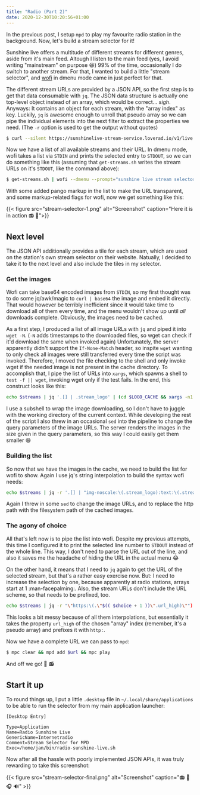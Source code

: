 ```yaml
---
title: "Radio (Part 2)"
date: 2020-12-30T10:20:56+01:00
---
```


In the previous post, I setup `mpd` to play my favourite radio station in the background. Now, let's build a stream selector for it!

<!--more-->

Sunshine live offers a multitude of different streams for different genres, aside from it's main feed.
Altough I listen to the main feed (yes, I avoid writing "mainstream" on purpose :laughing:) 99% of the time, occasionally I do switch to another stream.
For that, I wanted to build a little "stream selector", and [wofi][wofi] in dmenu mode came in just perfect for that.

The different stream URLs are provided by a JSON API, so the first step is to get that data consumable with `jq`.
The JSON data structure is actually one top-level object instead of an array, which would be correct... *sigh*.
Anyways: It contains an object for each stream, with the "array index" as key.
Luckily, `jq` is awesome enough to unroll that pseudo array so we can pipe the individual elements into the next filter to extract the properties we need.
(The `-r` option is used to get the output without quotes)
```sh
$ curl --silent https://sunshinelive-stream-service.loverad.io/v1/live | jq -r '.[] | "\(.stream) \(.url_high)"'
```
Now we have a list of all available streams and their URL.
In dmenu mode, wofi takes a list via `STDIN` and prints the selected entry to `STDOUT`, so we can do something like this
(assuming that `get-streams.sh` writes the stream URLs on it's `STDOUT`, like the command above):
```sh
$ get-streams.sh | wofi --dmenu --prompt="sunshine live stream selector"
```

With some added pango markup in the list to make the URL transparent, and some markup-related flags for wofi, now we get something like this:

{{< figure src="stream-selector-1.png" alt="Screenshot" caption="Here it is in action 📻 🎵">}}

## Next level

The JSON API additionally provides a tile for each stream, which are used on the station's own stream selector on their website.
Natually, I decided to take it to the next level and also include the tiles in my selector.

### Get the images

Wofi can take base64 encoded images from `STDIN`, so my first thought was to do some jq/awk/magic to `curl | base64` the image and embed it directly.
That would however be terribly inefficient since it would take time to download all of them every time, and the menu wouldn't show up until *all* downloads complete.
Obviously, the images need to be cached.

As a first step, I produced a list of all image URLs with `jq` and piped it into `wget -N`. (`-N` adds timestamps to the downloaded files, so wget can check if it'd download the same when invoked again)
Unfortunately, the server apparently didn't support the `If-None-Match` header, so inspite `wget` wanting to only check all images were still transferred every time the script was invoked.
Therefore, I moved the file checking to the shell and only invoke wget if the needed image is not present in the cache directory.
To accomplish that, I pipe the list of URLs into `xargs`, which spawns a shell to `test -f || wget`, invoking wget only if the test fails.
In the end, this construct looks like this:
```sh
echo $streams | jq '.[] | .stream_logo' | (cd $LOGO_CACHE && xargs -n1 -I_file -- sh -c 'test -f `basename "_file"` || wget -qN "_file"' )
```
I use a subshell to wrap the image downloading, so I don't have to juggle with the working directory of the current context.
While developing the rest of the script I also threw in an occasional `sed` into the pipeline to change the query parameters of the image URLs.
The server renders the images in the size given in the query parameters, so this way I could easily get them smaller :smile:


### Building the list

So now that we have the images in the cache, we need to build the list for wofi to show.
Again I use jq's string interpolation to build the syntax wofi needs:
```sh
echo $streams | jq -r '.[] | "img-noscale:\(.stream_logo):text:\(.stream)"'
```
Again I threw in some `sed` to change the image URLs, and to replace the http path with the filesystem path of the cached images.

### The agony of choice

All that's left now is to pipe the list into wofi.
Despite my previous attempts, this time I configured it to print the selected line number to `STDOUT` instead of the whole line.
This way, I don't need to parse the URL out of the line, and also it saves me the headache of hiding the URL in the actual menu :joy:

On the other hand, it means that I need to `jq` again to get the URL of the selected stream, but that's a rather easy exercise now.
But: I need to increase the selection by one, because apparently at radio stations, arrays start at 1 :man-facepalming:.
Also, the stream URLs don't include the URL scheme, so that needs to be prefixed, too.
```sh
echo $streams | jq -r "\"https:\(.\"$(( $choice + 1 ))\".url_high)\"")
```
This looks a bit messy because of all them interpolations, but essentially it takes the property `url_high` of the chosen "array" index (remember, it's a pseudo array) and prefixes it with `http:`.

Now we have a complete URL we can pass to `mpd`:
```sh
$ mpc clear && mpd add $url && mpc play
```
And off we go! :musical_note: :radio:

## Start it up

To round things up, I put a little `.desktop` file in `~/.local/share/applications` to be able to run the selector from my main application launcher:
```
[Desktop Entry]

Type=Application
Name=Radio Sunshine Live
GenericName=Internetradio
Comment=Stream Selector for MPD
Exec=/home/jan/bin/radio-sunshine-live.sh
```

Now after all the hassle with poorly implemented JSON APIs, it was truly rewarding to take this screenshot:

{{< figure src="stream-selector-final.png" alt="Screenshot" caption="📻 🎵 🎧 🔊" >}}

[wofi]: https://hg.sr.ht/~scoopta/wofi

